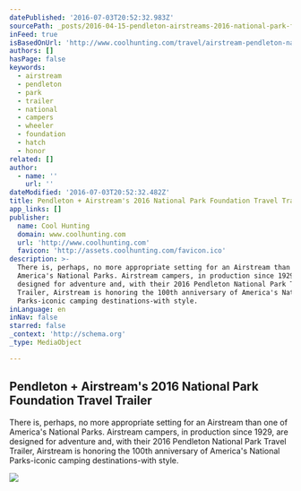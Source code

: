 ```yaml
---
datePublished: '2016-07-03T20:52:32.983Z'
sourcePath: _posts/2016-04-15-pendleton-airstreams-2016-national-park-foundation-travel.md
inFeed: true
isBasedOnUrl: 'http://www.coolhunting.com/travel/airstream-pendleton-national-park-camper'
authors: []
hasPage: false
keywords:
  - airstream
  - pendleton
  - park
  - trailer
  - national
  - campers
  - wheeler
  - foundation
  - hatch
  - honor
related: []
author:
  - name: ''
    url: ''
dateModified: '2016-07-03T20:52:32.482Z'
title: Pendleton + Airstream's 2016 National Park Foundation Travel Trailer
app_links: []
publisher:
  name: Cool Hunting
  domain: www.coolhunting.com
  url: 'http://www.coolhunting.com'
  favicon: 'http://assets.coolhunting.com/favicon.ico'
description: >-
  There is, perhaps, no more appropriate setting for an Airstream than one of
  America's National Parks. Airstream campers, in production since 1929, are
  designed for adventure and, with their 2016 Pendleton National Park Travel
  Trailer, Airstream is honoring the 100th anniversary of America's National
  Parks-iconic camping destinations-with style.
inLanguage: en
inNav: false
starred: false
_context: 'http://schema.org'
_type: MediaObject

---
```

<article style=""><h1>Pendleton + Airstream's 2016 National Park Foundation Travel Trailer</h1><p>There is, perhaps, no more appropriate setting for an Airstream than one of America's National Parks. Airstream campers, in production since 1929, are designed for adventure and, with their 2016 Pendleton National Park Travel Trailer, Airstream is honoring the 100th anniversary of America's National Parks-iconic camping destinations-with style.</p><img src="https://s3-us-west-2.amazonaws.com/the-grid-img/p/fddbdcee293365c6001ea722f8a2471599f1652b.jpg" /></article>